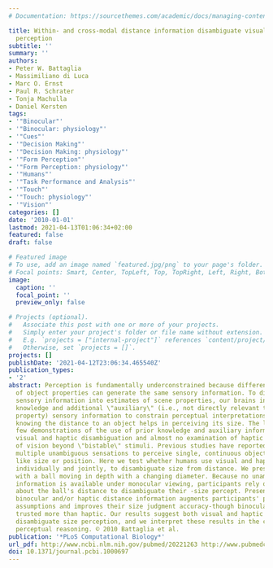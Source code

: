 ```yaml
---
# Documentation: https://sourcethemes.com/academic/docs/managing-content/

title: Within- and cross-modal distance information disambiguate visual size-change
  perception
subtitle: ''
summary: ''
authors:
- Peter W. Battaglia
- Massimiliano di Luca
- Marc O. Ernst
- Paul R. Schrater
- Tonja Machulla
- Daniel Kersten
tags:
- '"Binocular"'
- '"Binocular: physiology"'
- '"Cues"'
- '"Decision Making"'
- '"Decision Making: physiology"'
- '"Form Perception"'
- '"Form Perception: physiology"'
- '"Humans"'
- '"Task Performance and Analysis"'
- '"Touch"'
- '"Touch: physiology"'
- '"Vision"'
categories: []
date: '2010-01-01'
lastmod: 2021-04-13T01:06:34+02:00
featured: false
draft: false

# Featured image
# To use, add an image named `featured.jpg/png` to your page's folder.
# Focal points: Smart, Center, TopLeft, Top, TopRight, Left, Right, BottomLeft, Bottom, BottomRight.
image:
  caption: ''
  focal_point: ''
  preview_only: false

# Projects (optional).
#   Associate this post with one or more of your projects.
#   Simply enter your project's folder or file name without extension.
#   E.g. `projects = ["internal-project"]` references `content/project/deep-learning/index.md`.
#   Otherwise, set `projects = []`.
projects: []
publishDate: '2021-04-12T23:06:34.465540Z'
publication_types:
- '2'
abstract: Perception is fundamentally underconstrained because different combinations
  of object properties can generate the same sensory information. To disambiguate
  sensory information into estimates of scene properties, our brains incorporate prior
  knowledge and additional \"auxiliary\" (i.e., not directly relevant to desired scene
  property) sensory information to constrain perceptual interpretations. For example,
  knowing the distance to an object helps in perceiving its size. The literature contains
  few demonstrations of the use of prior knowledge and auxiliary information in combined
  visual and haptic disambiguation and almost no examination of haptic disambiguation
  of vision beyond \"bistable\" stimuli. Previous studies have reported humans integrate
  multiple unambiguous sensations to perceive single, continuous object properties,
  like size or position. Here we test whether humans use visual and haptic information,
  individually and jointly, to disambiguate size from distance. We presented participants
  with a ball moving in depth with a changing diameter. Because no unambiguous distance
  information is available under monocular viewing, participants rely on prior assumptions
  about the ball's distance to disambiguate their -size percept. Presenting auxiliary
  binocular and/or haptic distance information augments participants' prior distance
  assumptions and improves their size judgment accuracy-though binocular cues were
  trusted more than haptic. Our results suggest both visual and haptic distance information
  disambiguate size perception, and we interpret these results in the context of probabilistic
  perceptual reasoning. © 2010 Battaglia et al.
publication: '*PLoS Computational Biology*'
url_pdf: http://www.ncbi.nlm.nih.gov/pubmed/20221263 http://www.pubmedcentral.nih.gov/articlerender.fcgi?artid=2832682&tool=pmcentrez&rendertype=abstract
doi: 10.1371/journal.pcbi.1000697
---
```

